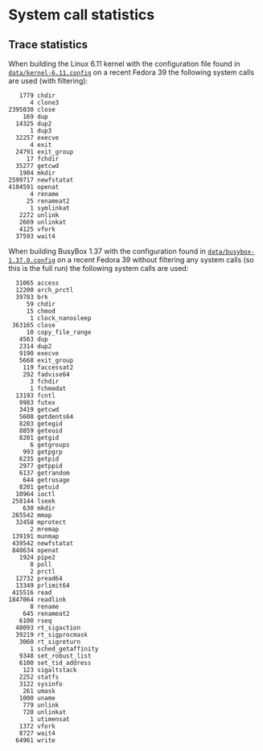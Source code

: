 # System call statistics

## Trace statistics

When building the Linux 6.11 kernel with the configuration file found in
[`data/kernel-6.11.config`](../data/kernel-6.11.config) on a recent Fedora 39 the
following system calls are used (with filtering):

```console
   1779 chdir
      4 clone3
2395030 close
    169 dup
  14325 dup2
      1 dup3
  32257 execve
      4 exit
  24791 exit_group
     17 fchdir
  35277 getcwd
   1904 mkdir
2599717 newfstatat
4104591 openat
      4 rename
     25 renameat2
      1 symlinkat
   2272 unlink
   2669 unlinkat
   4125 vfork
  37593 wait4
```

When building BusyBox 1.37 with the configuration found in
[`data/busybox-1.37.0.config`](../data/busybox-1.37.0.config) on a recent
Fedora 39 without filtering any system calls (so this is the full run) the
following system calls are used:

```console
  31065 access
  12200 arch_prctl
  39783 brk
     59 chdir
     15 chmod
      1 clock_nanosleep
 363165 close
     10 copy_file_range
   4563 dup
   2314 dup2
   9190 execve
   5668 exit_group
    119 faccessat2
    292 fadvise64
      3 fchdir
      1 fchmodat
  13193 fcntl
   9983 futex
   3419 getcwd
   5608 getdents64
   8203 getegid
   8859 geteuid
   8201 getgid
      6 getgroups
    993 getpgrp
   6235 getpid
   2977 getppid
   6137 getrandom
    644 getrusage
   8201 getuid
  10964 ioctl
 258144 lseek
    630 mkdir
 265542 mmap
  32458 mprotect
      2 mremap
 139191 munmap
 439542 newfstatat
 848634 openat
   1924 pipe2
      8 poll
      2 prctl
  12732 pread64
  13349 prlimit64
 415516 read
1847064 readlink
      8 rename
    645 renameat2
   6100 rseq
  48093 rt_sigaction
  39219 rt_sigprocmask
   3060 rt_sigreturn
      1 sched_getaffinity
   9348 set_robust_list
   6100 set_tid_address
    123 sigaltstack
   2252 statfs
   3122 sysinfo
    261 umask
   1000 uname
    779 unlink
    720 unlinkat
      1 utimensat
   1372 vfork
   8727 wait4
  64961 write
```
